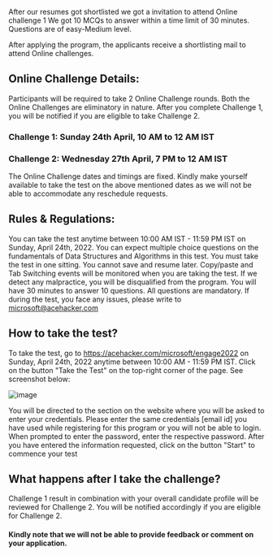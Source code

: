 After our resumes got shortlisted we got a invitation to attend Online challenge 1 
We got 10 MCQs to answer within a time limit of 30 minutes. 
Questions are of easy-Medium level.

After applying the program, the applicants receive a shortlisting mail to attend Online challenges. 

## Online Challenge Details:

Participants will be required to take 2 Online Challenge rounds. Both the Online Challenges are eliminatory in nature. After you complete Challenge 1, you will be notified if you are eligible to take Challenge 2.

### Challenge 1: Sunday 24th April, 10 AM to 12 AM IST 

### Challenge 2: Wednesday 27th April, 7 PM to 12 AM IST

The Online Challenge dates and timings are fixed. Kindly make yourself available to take the test on the above mentioned dates as we will not be able to accommodate any reschedule requests.

## Rules & Regulations:

You can take the test anytime between 10:00 AM IST - 11:59 PM IST on Sunday, April 24th, 2022.
You can expect multiple choice questions on the fundamentals of Data Structures and Algorithms in this test.
You must take the test in one sitting. You cannot save and resume later.
Copy/paste and Tab Switching events will be monitored when you are taking the test. If we detect any malpractice, you will be disqualified from the program.
You will have 30 minutes to answer 10 questions. All questions are mandatory.
If during the test, you face any issues, please write to microsoft@acehacker.com

## How to take the test?

To take the test, go to https://acehacker.com/microsoft/engage2022 on Sunday, April 24th, 2022 anytime between 10:00 AM - 11:59 PM IST.
Click on the button "Take the Test" on the top-right corner of the page. See screenshot below:

![image](https://user-images.githubusercontent.com/81810889/166146018-fae7e9c4-71cd-4774-a70f-b897167cc714.png)

You will be directed to the section on the website where you will be asked to enter your credentials.
Please enter the same credentials [email id] you have used while registering for this program or you will not be able to login.
When prompted to enter the password, enter the respective password.
After you have entered the information requested, click on the button "Start" to commence your test 

## What happens after I take the challenge?

Challenge 1 result in combination with your overall candidate profile will be reviewed for Challenge 2. You will be notified accordingly if you are eligible for Challenge 2.

#### Kindly note that we will not be able to provide feedback or comment on your application.

